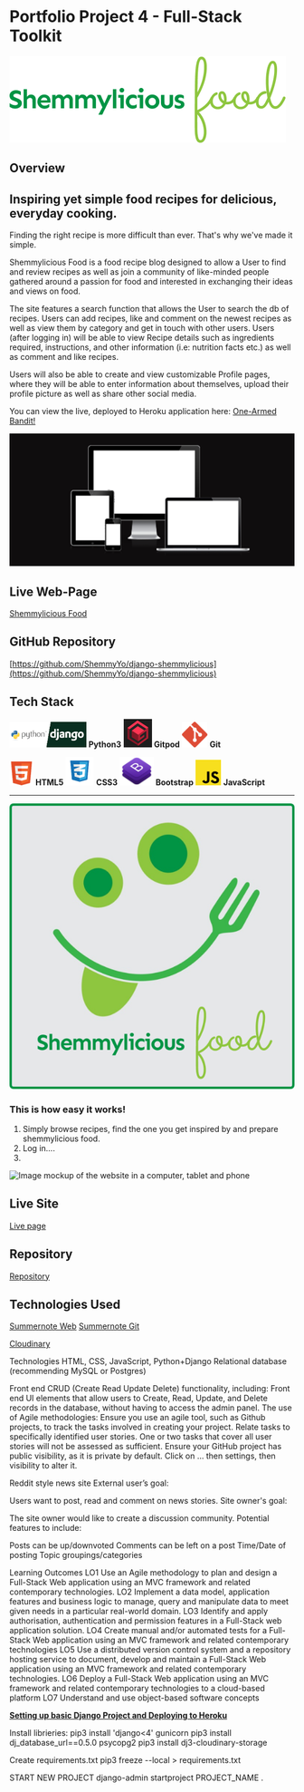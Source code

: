 # Portfolio Project 4 - Full-Stack Toolkit

![Shemmylicious Logo](media/readme/Shemmylicious-sign.png) 

## **Overview**

## Inspiring yet simple food recipes for delicious, everyday cooking.
Finding the right recipe is more difficult than ever. That's why we've made it simple.

Shemmylicious Food is a food recipe blog designed to allow a User to find and review recipes as well as join a community of like-minded people gathered around a passion for food and interested in exchanging their ideas and views on food.

The site features a search function that allows the User to search the db of recipes. 
Users can add recipes, like and comment on the newest recipes as well as view them by category and get in touch with other users. Users (after logging in) will be able to view Recipe details such as ingredients required, instructions, and other information (i.e: nutrition facts etc.) as well as comment and like recipes. 

Users will also be able to create and view customizable Profile pages, where they will be able to enter information about themselves, upload their profile picture as well as share other social media.

You can view the live, deployed to Heroku application here: <a href ='https://shemmylicious.herokuapp.com/' target="_blank">One-Armed Bandit!</a>


![Mockup](README/am-i-responsive.png)


## __Live Web-Page__
[Shemmylicious Food](https://shemmylicious.herokuapp.com/)

## __GitHub Repository__
[https://github.com/ShemmyYo/django-shemmylicious](https://github.com/ShemmyYo/django-shemmylicious)

## __Tech Stack__

<img height="45" src="README/python-django.png"> __Python3__
<img height="50" src="README/gitpod.png"> __Gitpod__
<img height="45" src="README/github.png"> __Git__

<img height="42" src="README/html.png"> __HTML5__
<img height="50" src="README/css-img.png"> __CSS3__
<img height="50" src="README/bootstrap.png"> __Bootstrap__
<img height="45" src="README/js.png"> __JavaScript__

***




![Logo](media/readme/shemmylicious-logo.png)

### This is how easy it works!
1. Simply browse recipes, find the one you get inspired by and prepare shemmylicious food.
2. Log in....
3. 

![Image mockup of the website in a computer, tablet and phone](./)

## Live Site
[Live page](https://shemmylicious.herokuapp.com/) 

## Repository
[Repository](https://github.com/shemmyyo/shemmylicious)



## Technologies Used
[Summernote Web](https://summernote.org/)
[Summernote Git](https://github.com/summernote/django-summernote)

[Cloudinary](cloudinary.com)


Technologies
HTML, CSS, JavaScript, Python+Django
Relational database (recommending MySQL or Postgres)


Front end CRUD (Create Read Update Delete) functionality, including:
Front end UI elements that allow users to Create, Read, Update, and Delete records in the database, without having to access the admin panel.
The use of Agile methodologies:
Ensure you use an agile tool, such as Github projects, to track the tasks involved in creating your project.
Relate tasks to specifically identified user stories.
One or two tasks that cover all user stories will not be assessed as sufficient.
Ensure your GitHub project has public visibility, as it is private by default. Click on … then settings, then visibility to alter it.


Reddit style news site
External user’s goal:

Users want to post, read and comment on news stories.
Site owner's goal:

The site owner would like to create a discussion community.
Potential features to include:

Posts can be up/downvoted
Comments can be left on a post
Time/Date of posting
Topic groupings/categories



Learning Outcomes
LO1	Use an Agile methodology to plan and design a Full-Stack Web application using an MVC framework and related contemporary technologies.
LO2	Implement a data model, application features and business logic to manage, query and manipulate data to meet given needs in a particular real-world domain.
LO3	Identify and apply authorisation, authentication and permission features in a Full-Stack web application solution.
LO4	Create manual and/or automated tests for a Full-Stack Web application using an MVC framework and related contemporary technologies
LO5	Use a distributed version control system and a repository hosting service to document, develop and maintain a Full-Stack Web application using an MVC framework and related contemporary technologies.
LO6	Deploy a Full-Stack Web application using an MVC framework and related contemporary technologies to a cloud-based platform
LO7	Understand and use object-based software concepts



[__Setting up basic Django Project and Deploying to Heroku__](https://docs.google.com/document/d/1P5CWvS5cYalkQOLeQiijpSViDPogtKM7ZGyqK-yehhQ/edit)

Install librieries:
pip3 install 'django<4' gunicorn
pip3 install dj_database_url==0.5.0 psycopg2
pip3 install dj3-cloudinary-storage

Create requirements.txt
pip3 freeze --local > requirements.txt

START NEW PROJECT 
django-admin startproject PROJECT_NAME .